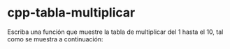 # cpp-tabla-multiplicar
Escriba una función que muestre la tabla de multiplicar del 1 hasta el 10, tal como se muestra a continuación:
